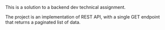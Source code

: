 This is a solution to a backend dev technical assignment. 

The project is an implementation of REST API, with a single GET endpoint that returns a paginated list of data.
